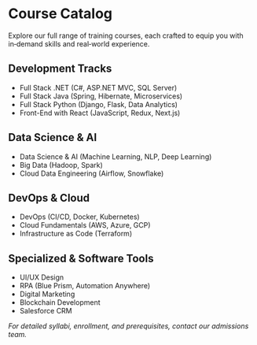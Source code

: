 # Course Catalog

Explore our full range of training courses, each crafted to equip you with in‑demand skills and real‑world experience.

## Development Tracks

- Full Stack .NET (C#, ASP.NET MVC, SQL Server)
- Full Stack Java (Spring, Hibernate, Microservices)
- Full Stack Python (Django, Flask, Data Analytics)
- Front-End with React (JavaScript, Redux, Next.js)

## Data Science & AI

- Data Science & AI (Machine Learning, NLP, Deep Learning)
- Big Data (Hadoop, Spark)
- Cloud Data Engineering (Airflow, Snowflake)

## DevOps & Cloud

- DevOps (CI/CD, Docker, Kubernetes)
- Cloud Fundamentals (AWS, Azure, GCP)
- Infrastructure as Code (Terraform)

## Specialized & Software Tools

- UI/UX Design
- RPA (Blue Prism, Automation Anywhere)
- Digital Marketing
- Blockchain Development
- Salesforce CRM

_For detailed syllabi, enrollment, and prerequisites, contact our admissions team._